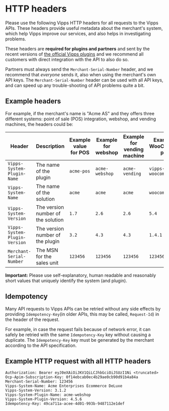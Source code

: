 <!-- START_METADATA
---
title: HTTP headers
pagination_next: null
pagination_prev: null
---
END_METADATA -->

# HTTP headers

Please use the following Vipps HTTP headers for all requests to the
Vipps APIs. These headers provide useful metadata about the merchant's system,
which help Vipps improve our services, and also helps in investigating problems.

These headers are **required for plugins and partners** and sent by the recent versions of
[the official Vipps plugins](https://vippsas.github.io/vipps-developer-docs/docs/vipps-plugins)
and we recommend all customers with direct integration with the API to also do so.

Partners must always send the `Merchant-Serial-Number` header, and we recommend
that _everyone_ sends it, also when using the merchant's own API keys.
The `Merchant-Serial-Number` header can be used with all API keys, and can
speed up any trouble-shooting of API problems quite a bit.

## Example headers

For example, if the merchant's name is "Acme AS" and they offers three different systems:
point of sale (POS) integration, webshop, and vending machines,
the headers could be:

| Header| Description| Example value for POS | Example for webshop | Example for vending machine | Example for WooCommerce plugin |
|-------------------------------|----------------------------------------------|-----------|----------------|--------|---------------|
| `Vipps-System-Plugin-Name`    | The name of the plugin             | `acme-pos`| `acme-webshop` | `acme-vending` | `vipps-woocommerce` |
| `Vipps-System-Name`           | The name of the solution           | `acme`    | `acme`         | `acme` | `woocommerce` |
| `Vipps-System-Version`        | The version number of the solution | `1.7`     | `2.6`          | `2.6` | `5.4` |
| `Vipps-System-Plugin-Version` | The version number of the plugin   | `3.2`     | `4.3`          | `4.3` | `1.4.1` |
| `Merchant-Serial-Number`      | The MSN for the sales unit                    | `123456`  | `123456`       | `123456` | `123456` |

**Important:** Please use self-explanatory, human readable and reasonably short
values that uniquely identify the system (and plugin).

## Idempotency

Many API requests to Vipps APIs can be retried without any side effects
by providing `Idempotency-Key`(in older APIs, this may be called, `Request-Id`) in the header of the
request.

For example, in case the request fails because of network error, it can
safely be retried with the same `Idempotency-Key` key without causing a duplicate.
The `Idempotency-Key` key must be generated by the merchant according to the API
specification.

## Example HTTP request with all HTTP headers

```http
Authorization: Bearer eyJ0eXAiOiJKV1QiLCJhbGciOiJSUzI1Ni <truncated>
Ocp-Apim-Subscription-Key: 0f14ebcab0ec4b29ae0cb90d91b4a84a
Merchant-Serial-Number: 123456
Vipps-System-Name: Acme Enterprises Ecommerce DeLuxe
Vipps-System-Version: 3.1.2
Vipps-System-Plugin-Name: acme-webshop
Vipps-System-Plugin-Version: 4.5.6
Idempotency-Key: 49ca711a-acee-4d01-993b-9487112e1def
```
